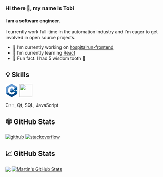 ### Hi there 👋, my name is Tobi
#### I am a software engineer.
I currently work full-time in the automation industry and I'm eager to get involved in open source projects.

- 🔭 I’m currently working on [hospitalrun-frontend](https://github.com/HospitalRun/hospitalrun-frontend) 
- 🌱 I’m currently learning [React](https://github.com/facebook/react) 
- 🤡 Fun fact: I had 5 wisdom tooth 🦷 

## 💡 Skills

<!--- C++ icon --->
<img width="40" height="40" display="inline-block" src="https://raw.githubusercontent.com/devicons/devicon/0d6c64dbbf311879f7d563bfc3ccf559f9ed111c/icons/cplusplus/cplusplus-original.svg">
<img width="40" height="40" display="inline-block" src="https://upload.wikimedia.org/wikipedia/commons/0/0b/Qt_logo_2016.svg">

C++, Qt, SQL, JavaScript

## 🕸️ GitHub Stats

[<img src='https://cdn.jsdelivr.net/npm/simple-icons@3.0.1/icons/github.svg' alt='github' height='40'>](https://github.com/tobireuen)  [<img src='https://cdn.jsdelivr.net/npm/simple-icons@3.0.1/icons/stackoverflow.svg' alt='stackoverflow' height='40'>](https://stackoverflow.com/users/mrbolton)  

## 📈 GitHub Stats

<a href="https://github.com/tobireuen/tobireuen">
  <img align="center" src="https://github-readme-stats.vercel.app/api/top-langs/?username=tobireuen&hide=java,html&title_color=ffffff&text_color=c9cacc&icon_color=2bbc8a&bg_color=1d1f21" />
</a>
<a href="https://github.com/tobireuen/tobireuen">
  <img align="center" src="https://github-readme-stats.vercel.app/api?username=tobireuen&show_icons=true&line_height=27&count_private=true&title_color=ffffff&text_color=c9cacc&icon_color=2bbc8a&bg_color=1d1f21" alt="Martin's GitHub Stats" />
</a>
